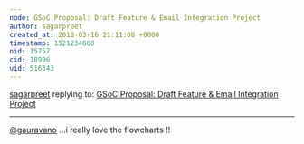 ```yaml
---
node: GSoC Proposal: Draft Feature & Email Integration Project
author: sagarpreet
created_at: 2018-03-16 21:11:08 +0000
timestamp: 1521234668
nid: 15757
cid: 18996
uid: 516343
---
```




[sagarpreet](../profile/sagarpreet) replying to: [GSoC Proposal: Draft Feature & Email Integration Project](../notes/gauravano/02-18-2018/gsoc-proposal-email-integration-project)

----
[@gauravano](/profile/gauravano) ...i really love the flowcharts !! 